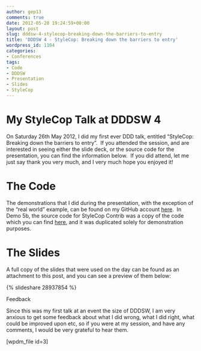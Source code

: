 ```yaml
---
author: gep13
comments: true
date: 2012-05-28 19:24:59+00:00
layout: post
slug: dddsw-4-stylecop-breaking-down-the-barriers-to-entry
title: 'DDDSW 4 - StyleCop: Breaking down the barriers to entry'
wordpress_id: 1104
categories:
- Conferences
tags:
- Code
- DDDSW
- Presentation
- Slides
- StyleCop
---
```


# My StyleCop Talk at DDDSW 4


On Saturday 26th May 2012, I did my first ever DDD talk, entitled “StyleCop: Breaking down the barriers to entry”.  If you attended the session, and are interested in seeing either the slide deck, or the source code for the presentation, you can find the information below.  If you did attend, let me just say thank you very much, and I very much hope you enjoyed it!


# The Code


The demonstrations that I did during the presentation, with the exception of the “real world” example, can be found on my GitHub account [here](http://gep13.me/StyleCopDemos).  In Demo 5b, the source code for StyleCop Contrib was a copy of the code which you can find [here](http://stylecopcontrib.codeplex.com/), and it was duplicated solely for demonstration purposes.


# The Slides


A full copy of the slides that were used on the day can be found as an attachment to this post, and you can see a preview of them below:

{% slideshare 28937854 %}

Feedback

Since this was my first talk at an event the size of DDDSW, I am very anxious to get some feedback about what I did wrong, what I did right, what could be improved upon etc, so if you were at my session, and have any comments, I would be very grateful to hear them.

[wpdm_file id=3]
